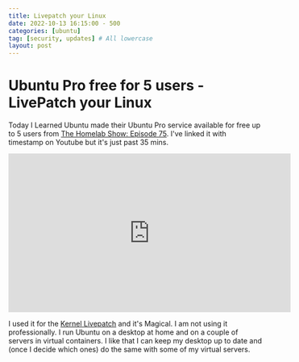 ```yaml
---
title: Livepatch your Linux
date: 2022-10-13 16:15:00 - 500
categories: [ubuntu]
tag: [security, updates] # All lowercase
layout: post
---
```


# Ubuntu Pro free for 5 users - LivePatch your Linux

Today I Learned Ubuntu made their Ubuntu Pro service available for free up to 5 users from [The Homelab Show: Episode 75](https://thehomelab.show/2022/10/13/the-homelab-show-ep-75-homelab-privacy-security-and-qa/). I've linked it with timestamp on Youtube but it's just past 35 mins.

<iframe width="560" height="315" src="https://www.youtube-nocookie.com/embed/t_W_TfdeDn0?start=2107" title="YouTube video player" frameborder="0" allow="accelerometer; autoplay; clipboard-write; encrypted-media; gyroscope; picture-in-picture" allowfullscreen></iframe>

I used it for the [Kernel Livepatch](https://ubuntu.com/security/livepatch) and it's Magical. I am not using it professionally. I run Ubuntu on a desktop at home and on a couple of servers in virtual containers. I like that I can keep my desktop up to date and (once I decide which ones) do the same with some of my virtual servers.